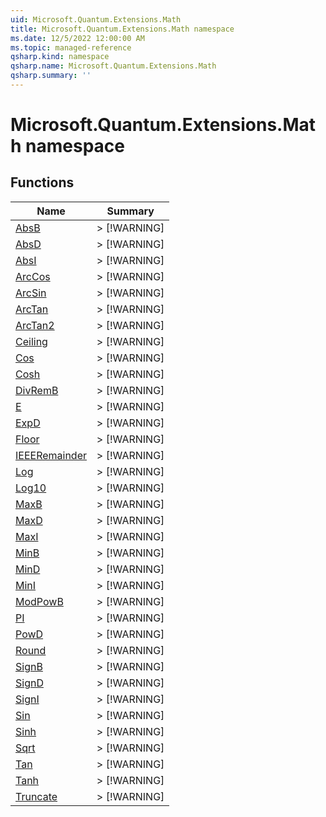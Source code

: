 ```yaml
---
uid: Microsoft.Quantum.Extensions.Math
title: Microsoft.Quantum.Extensions.Math namespace
ms.date: 12/5/2022 12:00:00 AM
ms.topic: managed-reference
qsharp.kind: namespace
qsharp.name: Microsoft.Quantum.Extensions.Math
qsharp.summary: ''
---
```


# Microsoft.Quantum.Extensions.Math namespace




<!-- summaries -->


## Functions

| Name | Summary |
|------|---------|
|[AbsB](xref:Microsoft.Quantum.Extensions.Math.AbsB) |> [!WARNING] |
|[AbsD](xref:Microsoft.Quantum.Extensions.Math.AbsD) |> [!WARNING] |
|[AbsI](xref:Microsoft.Quantum.Extensions.Math.AbsI) |> [!WARNING] |
|[ArcCos](xref:Microsoft.Quantum.Extensions.Math.ArcCos) |> [!WARNING] |
|[ArcSin](xref:Microsoft.Quantum.Extensions.Math.ArcSin) |> [!WARNING] |
|[ArcTan](xref:Microsoft.Quantum.Extensions.Math.ArcTan) |> [!WARNING] |
|[ArcTan2](xref:Microsoft.Quantum.Extensions.Math.ArcTan2) |> [!WARNING] |
|[Ceiling](xref:Microsoft.Quantum.Extensions.Math.Ceiling) |> [!WARNING] |
|[Cos](xref:Microsoft.Quantum.Extensions.Math.Cos) |> [!WARNING] |
|[Cosh](xref:Microsoft.Quantum.Extensions.Math.Cosh) |> [!WARNING] |
|[DivRemB](xref:Microsoft.Quantum.Extensions.Math.DivRemB) |> [!WARNING] |
|[E](xref:Microsoft.Quantum.Extensions.Math.E) |> [!WARNING] |
|[ExpD](xref:Microsoft.Quantum.Extensions.Math.ExpD) |> [!WARNING] |
|[Floor](xref:Microsoft.Quantum.Extensions.Math.Floor) |> [!WARNING] |
|[IEEERemainder](xref:Microsoft.Quantum.Extensions.Math.IEEERemainder) |> [!WARNING] |
|[Log](xref:Microsoft.Quantum.Extensions.Math.Log) |> [!WARNING] |
|[Log10](xref:Microsoft.Quantum.Extensions.Math.Log10) |> [!WARNING] |
|[MaxB](xref:Microsoft.Quantum.Extensions.Math.MaxB) |> [!WARNING] |
|[MaxD](xref:Microsoft.Quantum.Extensions.Math.MaxD) |> [!WARNING] |
|[MaxI](xref:Microsoft.Quantum.Extensions.Math.MaxI) |> [!WARNING] |
|[MinB](xref:Microsoft.Quantum.Extensions.Math.MinB) |> [!WARNING] |
|[MinD](xref:Microsoft.Quantum.Extensions.Math.MinD) |> [!WARNING] |
|[MinI](xref:Microsoft.Quantum.Extensions.Math.MinI) |> [!WARNING] |
|[ModPowB](xref:Microsoft.Quantum.Extensions.Math.ModPowB) |> [!WARNING] |
|[PI](xref:Microsoft.Quantum.Extensions.Math.PI) |> [!WARNING] |
|[PowD](xref:Microsoft.Quantum.Extensions.Math.PowD) |> [!WARNING] |
|[Round](xref:Microsoft.Quantum.Extensions.Math.Round) |> [!WARNING] |
|[SignB](xref:Microsoft.Quantum.Extensions.Math.SignB) |> [!WARNING] |
|[SignD](xref:Microsoft.Quantum.Extensions.Math.SignD) |> [!WARNING] |
|[SignI](xref:Microsoft.Quantum.Extensions.Math.SignI) |> [!WARNING] |
|[Sin](xref:Microsoft.Quantum.Extensions.Math.Sin) |> [!WARNING] |
|[Sinh](xref:Microsoft.Quantum.Extensions.Math.Sinh) |> [!WARNING] |
|[Sqrt](xref:Microsoft.Quantum.Extensions.Math.Sqrt) |> [!WARNING] |
|[Tan](xref:Microsoft.Quantum.Extensions.Math.Tan) |> [!WARNING] |
|[Tanh](xref:Microsoft.Quantum.Extensions.Math.Tanh) |> [!WARNING] |
|[Truncate](xref:Microsoft.Quantum.Extensions.Math.Truncate) |> [!WARNING] |

<!-- /summaries -->
